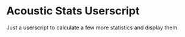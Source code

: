 # Acoustic Stats Userscript

Just a userscript to calculate a few more statistics and display them.
